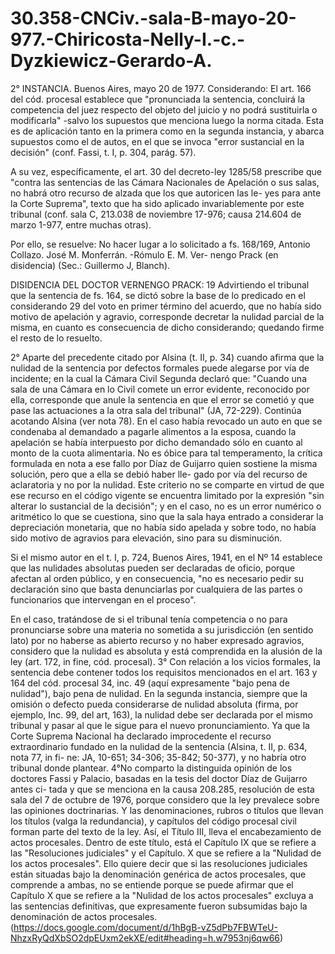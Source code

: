 # 30.358-CNCiv.-sala-B-mayo-20-977.-Chiricosta-Nelly-I.-c.-Dyzkiewicz-Gerardo-A.

2° INSTANCIA. Buenos Aires, mayo 20 de 1977. Considerando: El art. 166 del cód. procesal establece que "pronunciada la sentencia, concluirá la competencia del juez respecto del objeto del juicio y no podrá sustituirla o modificarla" -salvo los supuestos que menciona luego la norma citada. Esta es de aplicación tanto en la primera como en la segunda instancia, y abarca supuestos como el de autos, en el que se invoca "error sustancial en la decisión" (conf. Fassi, t. I, p. 304, parág. 57).

A su vez, específicamente, el art. 30 del decreto-ley 1285/58 prescribe que "contra las sentencias de las Cámara Nacionales de Apelación o sus salas, no habrá otro recurso de alzada que los que autoricen las le- yes para ante la Corte Suprema", texto que ha sido aplicado invariablemente por este tribunal (conf. sala C, 213.038 de noviembre 17-976; causa 214.604 de marzo 1-977, entre muchas otras).

Por ello, se resuelve: No hacer lugar a lo solicitado a fs. 168/169, Antonio Collazo. José M. Monferrán. -Rómulo E. M. Ver- nengo Prack (en disidencia) (Sec.: Guillermo J, Blanch).

DISIDENCIA DEL DOCTOR VERNENGO PRACK: 19 Advirtiendo el tribunal que la sentencia de fs. 164, se dictó sobre la base de lo predicado en el considerando 29 del voto en primer término del acuerdo, que no había sido motivo de apelación y agravio, corresponde decretar la nulidad parcial de la misma, en cuanto es consecuencia de dicho considerando; quedando firme el resto de lo resuelto.

2° Aparte del precedente citado por Alsina (t. II, p. 34) cuando afirma que la nulidad de la sentencia por defectos formales puede alegarse por vía de incidente; en la cual la Cámara Civil Segunda declaró que:
 "Cuando una sala de una Cámara en lo Civil comete un error evidente, reconocido por ella, corresponde que anule la sentencia en que el error se cometió y que pase las actuaciones a la otra sala del tribunal" (JA, 72-229).
 Continúa acotando Alsina (ver nota 78). En el caso había revocado un auto en que se condenaba al demandado a pagarle alimentos a la esposa, cuando la apelación se había interpuesto por dicho demandado sólo en cuanto al monto de la cuota alimentaria. No es óbice para tal temperamento, la crítica formulada en nota a ese fallo por Díaz de Guijarro quien sostiene la misma solución, pero que a ella se debió haber lle- gado por vía del recurso de aclaratoria y no por la nulidad.
 Este criterio no se comparte en virtud de que ese recurso en el código vigente se encuentra limitado por la expresión "sin alterar lo sustancial de la decisión"; y en el caso, no es un error numérico o aritmético lo que se cuestiona, sino que la sala haya entrado a considerar la depreciación monetaria, que no había sido apelada y sobre todo, no había sido motivo de agravios para elevación, sino para su disminución.

 Si el mismo autor en el t. I, p. 724, Buenos Aires, 1941, en el Nº 14 establece que las nulidades absolutas pueden ser declaradas de oficio, porque afectan al orden público, y en consecuencia, "no es necesario pedir su declaración sino que basta denunciarlas por cualquiera de las partes o funcionarios que intervengan en el proceso".

En el caso, tratándose de si el tribunal tenía competencia o no para pronunciarse sobre una materia no sometida a su jurisdicción (en sentido lato) por no haberse as abierto recurso y no haber expresado agravios, considero que la nulidad es absoluta y está comprendida en la alusión de la ley (art. 172, in fine, cód. procesal).
 3° Con relación a los vicios formales, la sentencia debe contener todos los requisitos mencionados en el art. 163 y 164 del cód. procesal 34, inc. 49 (aquí expresamente "bajo pena de nulidad"), bajo pena de nulidad. En la segunda instancia, siempre que la omisión o defecto pueda considerarse de nulidad absoluta (firma, por ejemplo, Inc. 99, del art, 163), la nulidad debe ser declarada por el mismo tribunal y pasar al que le sigue para el nuevo pronunciamiento. Ya que la Corte Suprema Nacional ha declarado improcedente el recurso extraordinario fundado en la nulidad de la sentencia (Alsina, t. II, p. 634, nota 77, in fi- ne: JA, 10-651; 34-306; 35-842; 50-377), y no habría otro tribunal donde plantear.
 4°No comparto la distinguida opinión de los doctores Fassi y Palacio, basadas en la tesis del doctor Díaz de Guijarro antes ci- tada y que se menciona en la causa 208.285, resolución de esta sala del 7 de octubre de 1976, porque considero que la ley prevalece sobre las opiniones doctrinarias. Y las denominaciones, rubros o títulos que llevan los títulos (valga la redundancia), y capítulos del código procesal civil forman parte del texto de la ley.
 Así, el Título III, lleva el encabezamiento de actos procesales. Dentro de este título, está el Capítulo IX que se refiere a las "Resoluciones judiciales" y el Capítulo. X que se refiere a la "Nulidad de los actos procesales". Ello quiere decir que si las resoluciones judiciales están situadas bajo la denominación genérica de actos procesales, que comprende a ambas, no se entiende porque se puede afirmar que el Capítulo X que se refiere a la "Nulidad de los actos procesales" excluya a las sentencias definitivas, que expresamente fueron subsumidas bajo la denominación de actos procesales.
(https://docs.google.com/document/d/1hBgB-vZ5dPb7FBWTeU-NhzxRyQdXbSO2dpEUxm2ekXE/edit#heading=h.w7953nj6qw66)
